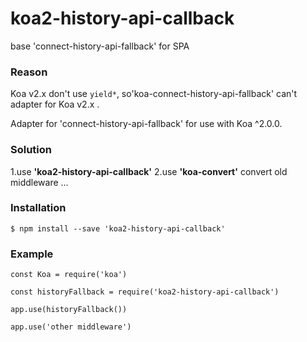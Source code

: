 koa2-history-api-callback
=========================
base 'connect-history-api-fallback' for SPA

### Reason
Koa v2.x don't use `yield*`, so'koa-connect-history-api-fallback' can't adapter for Koa v2.x .   

Adapter for 'connect-history-api-fallback' for use with Koa ^2.0.0.

### Solution
1.use **'koa2-history-api-callback'**
2.use **'koa-convert'** convert old middleware ...

### Installation

```
$ npm install --save 'koa2-history-api-callback'
```

### Example
```
const Koa = require('koa')

const historyFallback = require('koa2-history-api-callback')

app.use(historyFallback())

app.use('other middleware')

```
